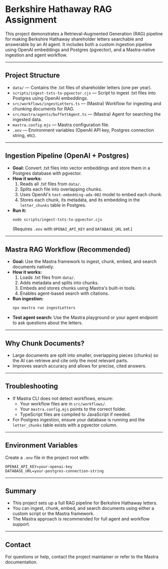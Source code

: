 # Berkshire Hathaway RAG Assignment

This project demonstrates a Retrieval-Augmented Generation (RAG) pipeline for making Berkshire Hathaway shareholder letters searchable and answerable by an AI agent. It includes both a custom ingestion pipeline using OpenAI embeddings and Postgres (pgvector), and a Mastra-native ingestion and agent workflow.

---

## Project Structure

- `data/` — Contains the .txt files of shareholder letters (one per year).
- `scripts/ingest-txts-to-pgvector.cjs` — Script to ingest .txt files into Postgres using OpenAI embeddings.
- `src/workflows/ingestLetters.ts` — (Mastra) Workflow for ingesting and chunking documents for RAG.
- `src/mastra/agents/buffettAgent.ts` — (Mastra) Agent for searching the ingested data.
- `mastra.config.mjs` — Mastra configuration file.
- `.env` — Environment variables (OpenAI API key, Postgres connection string, etc).

---

## Ingestion Pipeline (OpenAI + Postgres)

- **Goal:** Convert .txt files into vector embeddings and store them in a Postgres database with pgvector.
- **How it works:**
  1. Reads all .txt files from `data/`.
  2. Splits each file into overlapping chunks.
  3. Uses OpenAI's `text-embedding-ada-002` model to embed each chunk.
  4. Stores each chunk, its metadata, and its embedding in the `letter_chunks` table in Postgres.
- **Run it:**
  ```sh
  node scripts/ingest-txts-to-pgvector.cjs
  ```
  (Requires `.env` with `OPENAI_API_KEY` and `DATABASE_URL` set.)

---

## Mastra RAG Workflow (Recommended)

- **Goal:** Use the Mastra framework to ingest, chunk, embed, and search documents natively.
- **How it works:**
  1. Loads .txt files from `data/`.
  2. Adds metadata and splits into chunks.
  3. Embeds and stores chunks using Mastra's built-in tools.
  4. Enables agent-based search with citations.
- **Run ingestion:**
  ```sh
  npx mastra run ingestLetters
  ```
- **Test agent search:**
  Use the Mastra playground or your agent endpoint to ask questions about the letters.

---

## Why Chunk Documents?
- Large documents are split into smaller, overlapping pieces (chunks) so the AI can retrieve and cite only the most relevant parts.
- Improves search accuracy and allows for precise, cited answers.

---

## Troubleshooting
- If Mastra CLI does not detect workflows, ensure:
  - Your workflow files are in `src/workflows/`.
  - Your `mastra.config.mjs` points to the correct folder.
  - TypeScript files are compiled to JavaScript if needed.
- For Postgres ingestion, ensure your database is running and the `letter_chunks` table exists with a pgvector column.

---

## Environment Variables
Create a `.env` file in the project root with:
```
OPENAI_API_KEY=your-openai-key
DATABASE_URL=your-postgres-connection-string
```

---

## Summary
- This project sets up a full RAG pipeline for Berkshire Hathaway letters.
- You can ingest, chunk, embed, and search documents using either a custom script or the Mastra framework.
- The Mastra approach is recommended for full agent and workflow support.

---

## Contact
For questions or help, contact the project maintainer or refer to the Mastra documentation.
